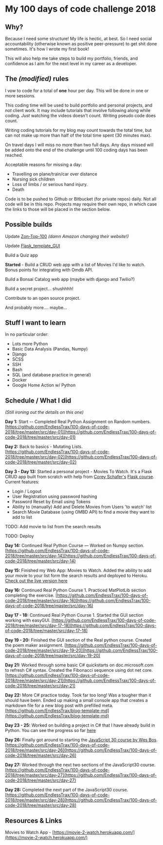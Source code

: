 # My 100 days of code challenge 2018

## Why?

Because I need some structure! My life is hectic, at best. So I need social accountability (otherwise known as positive peer-pressure) to get shit done sometimes. It's how I wrote my first book!

This will also help me take steps to build my portfolio, friends, and confidence as I aim for the next level in my career as a developer.

## The *(modified)* rules

I vow to code for a total of **one** hour per day. This will be done in one or more sessions.

This coding time will be used to build portfolio and personal projects, and *not* client work. It may include tutorials that involve following along while coding. *Just* watching the videos doesn't count. Writing pseudo code does count.

Writing coding tutorials for my blog may count towards the total time, but can not make up more than half of the total time spent (30 minutes max).

On travel days I will miss no more than two full days. Any days missed will be added onto the end of the challenge until 100 coding days has been reached.

Acceptable reasons for missing a day:

- Travelling on plane/train/car over distance
- Nursing sick children
- Loss of limbs / or serious hand injury.
- Death

Code is to be pushed to Github or Bitbucket (for private repos) daily. Not all code will be in this repo. Projects may require their own repo, in which case the links to those will be placed in the section below.

## Possible builds

Update [Zon-Top-100](https://github.com/EndlessTrax/Zon-Top-100) *(damn Amazon changing their website!)*

Update [Flask_template_GUI](https://github.com/EndlessTrax/Flask_template_GUI)

Build a Quiz app

**Started** - Build a CRUD web app with a list of Movies I'd like to watch. Bonus points for integrating with Omdb API.

Build a Bonsai Catalog web app (maybe with django and Twilio?)

Build a secret project... shushhhh!

Contribute to an open source project.

And probably more.... maybe...

## Stuff I want to learn

In no particular order:

- Lots more Python
- Basic Data Analysis (Pandas, Numpy)
- Django
- SCSS
- SSH
- Bash
- SQL (and database practice in general)
- Docker
- Google Home Action w/ Python

## Schedule / What I did

*(Still ironing out the details on this one)*

**Day 1:** Start -- Completed Real Python Assignment on Random numbers. [https://github.com/EndlessTrax/100-days-of-code-2018/tree/master/src/day-01](https://github.com/EndlessTrax/100-days-of-code-2018/tree/master/src/day-01)

**Day 2:** Back to basics - Mutating Lists.
[https://github.com/EndlessTrax/100-days-of-code-2018/tree/master/src/day-02](https://github.com/EndlessTrax/100-days-of-code-2018/tree/master/src/day-02)

**Day 3 - Day 13:** Started a personal project - Movies To Watch. It's a Flask CRUD app built from scratch with help from [Corey Schafer's](https://github.com/CoreyMSchafer) [Flask course](https://www.youtube.com/watch?v=MwZwr5Tvyxo&list=PL-osiE80TeTs4UjLw5MM6OjgkjFeUxCYH). Current features:

- Login / Logout
- User Registration using password hashing
- Password Reset by Email using Tokens
- Ability to (manually) Add and Delete Movies from Users 'to watch' list
- Search Movie Database (using OMBD API) to find a movie they want to add to list

TODO: Add movie to list from the search results

TODO: Deploy

**Day 14:** Continued Real Python Course — Worked on Numpy section.
[https://github.com/EndlessTrax/100-days-of-code-2018/tree/master/src/day-14](https://github.com/EndlessTrax/100-days-of-code-2018/tree/master/src/day-14)

**Day 15:** Finished my Web App: Movies to Watch. Added the ability to add your movie to your list form the search results and deployed to Heroku. [Check out the live version here](https://movie-2-watch.herokuapp.com/)

**Day 16:** Continued Real Python Course 1. Practiced MatPlotLib section completing the exercise.
[https://github.com/EndlessTrax/100-days-of-code-2018/tree/master/src/day-16](https://github.com/EndlessTrax/100-days-of-code-2018/tree/master/src/day-16)

**Day 17 - 18:** Continued Real Python Course 1. Started the GUI section working with easyGUI.
[https://github.com/EndlessTrax/100-days-of-code-2018/tree/master/src/day-17-18](https://github.com/EndlessTrax/100-days-of-code-2018/tree/master/src/day-17-18)

**Day 19 - 20:** Finished the GUI section of the Real python course. Created the poem maker assignment.
[https://github.com/EndlessTrax/100-days-of-code-2018/tree/master/src/day-19-20](https://github.com/EndlessTrax/100-days-of-code-2018/tree/master/src/day-19-20)

**Day 21:** Worked through some basic C# quickstarts on doc.microsoft.com to refresh C# syntax. Created the Fibonacci sequence using dot net core. 
[https://github.com/EndlessTrax/100-days-of-code-2018/tree/master/src/day-21](https://github.com/EndlessTrax/100-days-of-code-2018/tree/master/src/day-21)

**Day 22:** More C# practice today. Took far too long! Was a tougher than it should have been. Ended up making a small console app that creates a markdown file for a new blog post with prefilled meta.
[https://github.com/EndlessTrax/blog-template-md](https://github.com/EndlessTrax/blog-template-md)

**Day 23 - 25:** Worked on building a project in C# that I have already build in Python. You can see the progress so far [here](https://github.com/EndlessTrax/Wizard-Game)

**Day 26:** Finally got around to starting the [JavaScript 30 course by Wes Bos](https://javascript30.com/).
[https://github.com/EndlessTrax/100-days-of-code-2018/tree/master/src/day-26](https://github.com/EndlessTrax/100-days-of-code-2018/tree/master/src/day-26)

**Day 27:** Worked through the next two sections of the JavaScript30 course.
[https://github.com/EndlessTrax/100-days-of-code-2018/tree/master/src/day-27](https://github.com/EndlessTrax/100-days-of-code-2018/tree/master/src/day-27)

**Day 28:** Completed the next part of the JavaScript30 course.
[https://github.com/EndlessTrax/100-days-of-code-2018/tree/master/src/day-28](https://github.com/EndlessTrax/100-days-of-code-2018/tree/master/src/day-28)

## Resources & Links

Movies to Watch App - [https://movie-2-watch.herokuapp.com/](https://movie-2-watch.herokuapp.com/)
